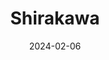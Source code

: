 ---
title: Shirakawa
date: "2024-02-06" # album date, used for sorting (newest first).
description: Shirakawa-gō traditional village
featured_image: "img/P1060115.jpeg" # (No need if use feature.jpg)
weight: 1 #  can be used to adjust sort order.
sort_by: Name # Exif.Date
sort_order: desc
---